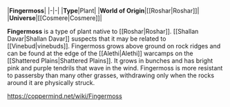 |**Fingermoss**|
|-|-|
|**Type**|Plant|
|**World of Origin**|[[Roshar\|Roshar]]|
|**Universe**|[[Cosmere\|Cosmere]]|

**Fingermoss** is a type of plant native to [[Roshar\|Roshar]]. [[Shallan Davar\|Shallan Davar]] suspects that it may be related to [[Vinebud\|vinebuds]].
Fingermoss grows above ground on rock ridges and can be found at the edge of the [[Alethi\|Alethi]] warcamps on the [[Shattered Plains\|Shattered Plains]]. It grows in bunches and has bright pink and purple tendrils that wave in the wind. Fingermoss is more resistant to passersby than many other grasses, withdrawing only when the rocks around it are physically struck.



https://coppermind.net/wiki/Fingermoss